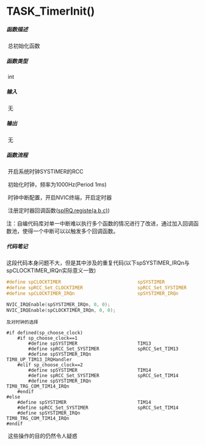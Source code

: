 # TASK_TimerInit()

##### 函数描述

​	总初始化函数

##### 函数类型

​	int

##### 输入

​	无

##### 输出

​	无

##### 函数流程

​	开启系统时钟SYSTIMER的RCC

​	初始化时钟，频率为1000Hz(Period 1ms)

​	时钟中断配置，开启NVIC终端，开启定时器

​	注册定时器回调函数([spIRQ.registe(a,b,c)](./sp_irq.md))

​		注：自编代码库对单一中断难以执行多个函数的情况进行了改进，通过加入回调函数池，使得一个中断可以以触发多个回调函数。

##### 代码笔记

​	这段代码本身问题不大，但是其中涉及的重复代码(以下spSYSTIMER_IRQn与spCLOCKTIMER_IRQn实际意义一致)

```c
#define spCLOCKTIMER                            spSYSTIMER
#define spRCC_Set_CLOCKTIMER                    spRCC_Set_SYSTIMER
#define spCLOCKTIMER_IRQn                       spSYSTIMER_IRQn
```

```c
NVIC_IRQEnable(spSYSTIMER_IRQn, 0, 0);
NVIC_IRQEnable(spCLOCKTIMER_IRQn, 0, 0);
```

  	及对时钟的选择

```
#if defined(sp_choose_clock)
    #if sp_choose_clock==1
        #define spSYSTIMER                      TIM13
        #define spRCC_Set_SYSTIMER              spRCC_Set_TIM13
        #define spSYSTIMER_IRQn                 TIM8_UP_TIM13_IRQHandler
    #elif sp_choose_clock==2
        #define spSYSTIMER                      TIM14
        #define spRCC_Set_SYSTIMER              spRCC_Set_TIM14
        #define spSYSTIMER_IRQn                 TIM8_TRG_COM_TIM14_IRQn
    #endif
#else
    #define spSYSTIMER                          TIM14
    #define spRCC_Set_SYSTIMER                  spRCC_Set_TIM14
    #define spSYSTIMER_IRQn                     TIM8_TRG_COM_TIM14_IRQn
#endif
```

​	这些操作的目的仍然令人疑惑

